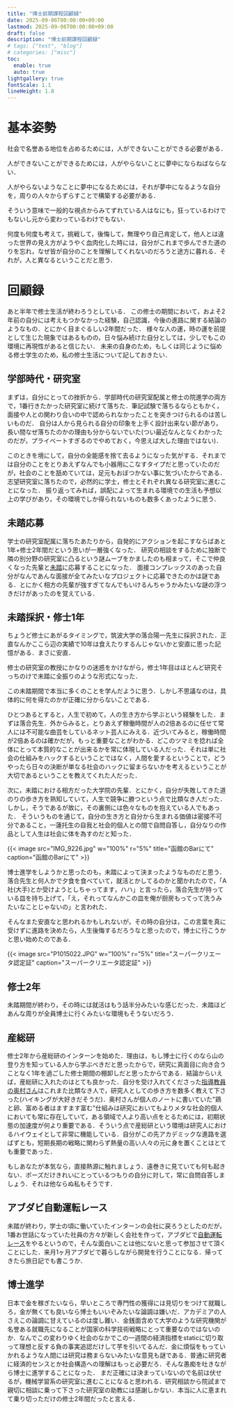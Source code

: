 ```yaml
---
title: "博士前期課程回顧録"
date: 2025-09-06T00:00:00+09:00
lastmod: 2025-09-06T00:00:00+09:00
draft: false
description: "博士前期課程回顧録"
# tags: ["test", "blog"]
# categories: ["misc"]
toc:
  enable: true
  auto: true
lightgallery: true
fontScale: 1.1
lineHeight: 1.8
---
```


# 基本姿勢

社会で名誉ある地位を占めるためには，人ができないことができる必要がある．

人ができないことができるためには，人がやらないことに夢中にならねばならない．

人がやらないようなことに夢中になるためには，それが夢中になるような自分を，周りの人々からずらすことで構築する必要がある．

そういう意味で一般的な視点からみてずれている人はなにも，狂っているわけでもないし元から変わっているわけでもない．

何度も何度も考えて，挑戦して，後悔して，無理やり自己肯定して，他人とは違った世界の見え方がようやく血肉化した時には，自分がこれまで歩んできた道のりを忘れ，なぜ皆が自分のことを理解してくれないのだろうと途方に暮れる．それが，人と異なるということだと思う．

# 回顧録

あと半年で修士生活が終わろうとしている．
この修士の期間において，およそ2年前の自分には考えもつかなかった経験，自己認識，今後の進路に関する結論のようなもの．とにかく目まぐるしい2年間だった．
様々な人の運，時の運を前提として生じた現象ではあるものの，日々悩み続けた自分としては，少しでもこの環境に再現性があると信じたい．
未来の自身のため，もしくは同じように悩める修士学生のため，私の修士生活について記しておきたい．

## 学部時代・研究室

まずは，自分にとっての挫折から．学部時代の研究室配属と修士の院進学の両方で，1番行きたかった研究室に続けて落ちた．筆記試験で落ちるならともかく，面接や人との関わり合いの中で認められなかったことを突きつけられるのは苦しいものだ．
自分は人から見られる自分の印象を上手く設計出来ない節があり，長い間なぜ落ちたのかの理由も分からないでいた(つい最近なんとなくわかったのだが，プライベートすぎるのでやめておく，今思えば大した理由ではない)．

このときを境にして，自分の全能感を捨て去るようになった気がする．それまでは自分のことをとりあえずなんでも小器用にこなすタイプだと思っていたのだが，社会のことを舐めていては，足元もおぼつかない事に気づいたからである．
志望研究室に落ちたので，必然的に学士，修士とそれぞれ異なる研究室に進むことになった．
振り返ってみれば，誤配によって生まれる環境での生活も予想以上の学びがあり，その環境でしか得られないものも数多くあったように思う．

## 未踏応募

学士の研究室配属に落ちたあたりから，自発的にアクションを起こすならばあと1年+修士2年間だという思いが一層強くなった．
研究の相談をするために独断で隣の別分野の研究室に凸るという謎ムーブをかましたのも相まって，そこで仲良くなった先輩と[未踏](https://www.ipa.go.jp/jinzai/mitou/about.html)に応募することになった．
面接コンプレックスのあった自分がなんであんな面接が全てみたいなプロジェクトに応募できたのかは謎である．とにかく相方の先輩が強すぎてなんでもいけるんちゃうかみたいな謎の浮つきだけがあったのを覚えている．

## 未踏採択・修士1年
ちょうど修士にあがるタイミングで，筑波大学の落合陽一先生に採択された．正直なんかここら辺の実績で10年は食えたりするんじゃないかと安直に思った記憶がある．まさに安直．

修士の研究室の教授にかなりの迷惑をかけながら，修士1年目はほとんど研究そっちのけで未踏に全振りのような形式になった．

この未踏期間で本当に多くのことを学んだように思う．しかし不思議なのは，具体的に何を得たのかが正確に分からないことである．

ひとつあるとすると，人生で初めて，人の生き方から学ぶという経験をした．まずは落合先生．外からみると，とりあえず稼働時間が人の2倍あるのに任せて常人には不可能な曲芸をしているネット芸人にみえる．近づいてみると，稼働時間が2倍あるのは確かだが，もっと重要なことがわかる．どこのツマミを捻れば全体にとって本質的なことが出来るかを常に体現している人だった．それは単に社会の仕組みをハックするということではなく，人間を愛するということで，どうやったら日々の決断が単なる社会のハックに留まらないかを考えるということが大切であるということを教えてくれた人だった．

次に，未踏における相方だった大学院の先輩．とにかく，自分が失敗してきた道のりの歩き方を熟知していて，人生で競争に勝つという点で比類なき人だった．しかし，そうであるが故に，その裏側には色々なものを抱えている人でもあった．
そういうものを通じて，自分の生き方と自分から生まれる価値は密接不可分であること，一蓮托生の自我と社会的個人との間で自問自答し，自分なりの作品として人生は社会に体を為すのだと知った．

{{< image src="IMG_9226.jpg" w="100%" r="5%" title="函館のBarにて" caption="函館のBarにて" >}}

博士進学をしようかと思ったのも，未踏によって決まったようなものだと思う．
落合先生と何人かで夕食を食べていて，就活とかしてるのかと聞かれたので，「A社(大手)とか受けようとしちゃってます，ハハ」と言ったら，落合先生が持っている皿を持ち上げて，「え，それってなんかこの皿を俺が厨房もってって洗うみたいなことじゃないの」と言われた．

そんなまた安直なと思われるかもしれないが，その時の自分は，この言葉を真に受けずに進路を決めたら，人生後悔するだろうなと思ったので，博士に行こうかと思い始めたのである．

{{< image src="P1015022.JPG" w="100%" r="5%" title="スーパークリエータ認定証" caption="スーパークリエータ認定証" >}}

## 修士2年
未踏期間が終わり，その時には就活はもう話半分みたいな感じだった．未踏ほどあんな周りが全員博士に行くみたいな環境もそうないだろう．
<!-- 博士進学を望むようになった理由の１つは，就職を進める人たちは口を揃えて「~だから会社行った方が良いんじゃないの」とか言ってくれるわけだが，博士に行く人たちからは「博士来いよ」と言われた．主体性のないやつの発言は信じられんと思って -->

## 産総研
修士2年から産総研のインターンを始めた．理由は，もし博士に行くのなら山の登り方を知っている人から学ぶべきだと思ったからで，研究に真面目に向き合うことなく1年を過ごした修士期間の棚卸しだと思ったからである．結論からいえば，産総研に入れたのはとても良かった．自分を受け入れてくださった[指導教員の奥村さん](https://kei18.github.io/)はこれまた比類なき人で，研究人としての歩き方を数多く教えて下さった(ハイキングが大好きだそうだ)．奥村さんが個人のノートに書いていた"鶏と卵、富める者はますます富む"仕組みは研究においてもよりメタな社会的個人においても常に存在していて，ある領域で人より高い点をとるためには，初期状態の加速度が何より重要である．そういう点で産総研という環境は研究人におけるハイウェイとして非常に機能している．自分がこの先アカデミックな進路を選ばずとも，短期長期の戦略に関わらず熱量の高い人々の元に身を置くことはとても重要であった．

もしあなたが本気なら，直接熱源に触れましょう．遠巻きに見ていても何も起きない．ポーズだけきれいにとっているつもりの自分に対して，常に自問自答しましょう．それは他ならぬ私もそうです．

## アブダビ自動運転レース
未踏が終わり，学士の頃に働いていたインターンの会社に戻ろうとしたのだが，1番お世話になっていた社員の方々が新しく会社を作って，アブダビで[自動運転レース](https://news.yahoo.co.jp/articles/301df3ce5f9b4608b1a1aea2256b4044e6b484cc)をやるというので，そんな面白いことは他にないと思って参加させて頂くことにした．来月1ヶ月アブダビで暮らしながら開発を行うことになる．帰ってきたら旅日記でも書こうか．

## 博士進学
日本で金を稼ぎたいなら，早いところで専門性の獲得には見切りをつけて就職しろ，金が無くても良いなら博士もいいぞみたいな論調は嫌いだ．アカデミアの人さえこの論調に甘えているのは度し難い．金銭面含めて大学のような研究機関が名誉ある就職先になることが国家の科学技術戦略にとって重要なのではないのか．なんでこの変わりゆく社会のなかでこの一週間の経済指標をstaticに切り取って理想と反する負の事実追認だけして芋を引いてるんだ．金に煩悩をもっていかれるような人間には研究は務まらないみたいな意見も謎である．普通に研究者に経済的センスとか社会構造への理解はもっと必要だろ．そんな愚痴を吐きながら博士に進学することになった．
まだ正確には決まっていないので名前は伏せるが，機械学習系の研究室に進むことになると思われる．研究相談から院試まで親切に相談に乗って下さった研究室の助教には感謝しかない．本当に人に恵まれて乗り切っただけの修士2年間だったと言える．